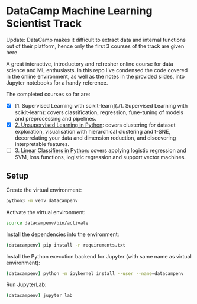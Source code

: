 # DataCamp Machine Learning Scientist Track

Update: DataCamp makes it difficult to extract data and internal functions out of their platform, hence only the first 3 courses of the track are given here

A great interactive, introductory and refresher online course for data science and ML enthusiasts. In this repo I've condensed the code covered in the online environment, as well as the notes in the provided slides, into Jupyter notebooks for a handy reference.

The completed courses so far are:

- [x] [1. Supervised Learning with scikit-learn](./1. Supervised Learning with scikit-learn): covers classification, regression, fune-tuning of models and preprocessing and pipelines.
- [x] [2. Unsupervised Learning in Python](./https://github.com/harrybaines/DataCamp-ML-Scientist-Track/tree/main/2.%20Unsupervised%20Learning%20in%20Python): covers clustering for dataset exploration, visualisation with hierarchical clustering and t-SNE, decorrelating your data and dimension reduction, and discovering interpretable features.
- [ ] [3. Linear Classifiers in Python](./https://github.com/harrybaines/datacamp-ml-scientist-track/tree/main/3.%20Linear%20Classifiers%20in%20Python): covers applying logistic regression and SVM, loss functions, logistic regression and support vector machines.

## Setup

Create the virtual environment:

```bash
python3 -m venv datacampenv
```

Activate the virtual environment:

```bash
source datacampenv/bin/activate
```

Install the dependencies into the environment:

```bash
(datacampenv) pip install -r requirements.txt
```

Install the Python execution backend for Jupyter (with same name as virtual environment):

```bash
(datacampenv) python -m ipykernel install --user --name=datacampenv
```

Run JupyterLab: 

```bash
(datacampenv) jupyter lab
```
